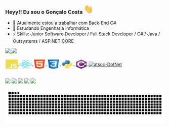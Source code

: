 ### Heyy!! Eu sou o Gonçalo Costa <img src="https://raw.githubusercontent.com/ABSphreak/ABSphreak/master/gifs/Hi.gif" width="30" height="30" />


- 🔭 Atualmente estou a trabalhar com Back-End C#
- 🌱 Estudando Engenharia Informática
- ⚡ Skills: Junior Software Developer / Full Stack Developer / C# / Java / Outsystems / ASP.NET CORE

<div>
  <a href="https://github.com/gfmcosta">
  <img height="180em" src="https://github-readme-stats.vercel.app/api?username=gfmcosta&show_icons=true&theme=tokyonight&include_all_commits=true&count_private=true"/>
  <img height="180em" src="https://github-readme-stats.vercel.app/api/top-langs/?username=gfmcosta&layout=compact&langs_count=7&theme=tokyonight"/>
</div>
 
  <div style="display: inline_block"><br>
  <img align="center" alt="atsoc-Js" height="30" width="40" src="https://raw.githubusercontent.com/devicons/devicon/master/icons/javascript/javascript-plain.svg">
  <img align="center" alt="atsoc-React" height="30" width="40" src="https://raw.githubusercontent.com/devicons/devicon/master/icons/react/react-original.svg">
  <img align="center" alt="atsoc-HTML" height="30" width="40" src="https://raw.githubusercontent.com/devicons/devicon/master/icons/html5/html5-original.svg">
  <img align="center" alt="atsoc-CSS" height="30" width="40" src="https://raw.githubusercontent.com/devicons/devicon/master/icons/css3/css3-original.svg">
  <img align="center" alt="atsoc-Python" height="30" width="40" src="https://raw.githubusercontent.com/devicons/devicon/master/icons/python/python-original.svg">
  <img align="center" alt="atsoc-Csharp" height="30" width="40" src="https://raw.githubusercontent.com/devicons/devicon/master/icons/csharp/csharp-original.svg">
  <img align="center" alt="atsoc-DotNet" height="30" width="40" src="https://cdn.jsdelivr.net/gh/devicons/devicon/icons/dotnetcore/dotnetcore-original.svg">
  
</div>
  
##
  
<div>
 <a href="https://discord.gg/hp2jUrGADp" target="_blank"><img src="https://img.shields.io/badge/Discord-7289DA?style=for-the-badge&logo=discord&logoColor=white" target="_blank"></a>
  <a href = "mailto:goncalofilipecosta@outlook.pt"><img src="https://img.shields.io/badge/Microsoft_Outlook-0078D4?style=for-the-badge&logo=microsoft-outlook&logoColor=white" target="_blank"></a>
  <a href = "mailto:gfmcosta03@gmail.com"><img src="https://img.shields.io/badge/-Gmail-%23333?style=for-the-badge&logo=gmail&logoColor=white" target="_blank"></a>
  <a href="https://www.linkedin.com/in/gonçalo-costa-969801207" target="_blank"><img src="https://img.shields.io/badge/-LinkedIn-%230077B5?style=for-the-badge&logo=linkedin&logoColor=white" target="_blank"></a>
  <a href="https://github.com/login?return_to=%2Fgfmcosta" target="_blank"><img src="https://img.shields.io/github/followers/gfmcosta?label=Follow&logoColor=red&style=social" target="_blank"></a>
  
  ![Snake animation](https://github.com/gfmcosta/gfmcosta/blob/output/github-contribution-grid-snake.svg)

</div>
<!--
- 🔭 I’m currently working on ...
- 🌱 I’m currently learning ...
- 👯 I’m looking to collaborate on ...
- 🤔 I’m looking for help with ...
- 💬 Ask me about ...
- 📫 How to reach me: ...
- 😄 Pronouns: ...
- ⚡ Fun fact: ...
-->
